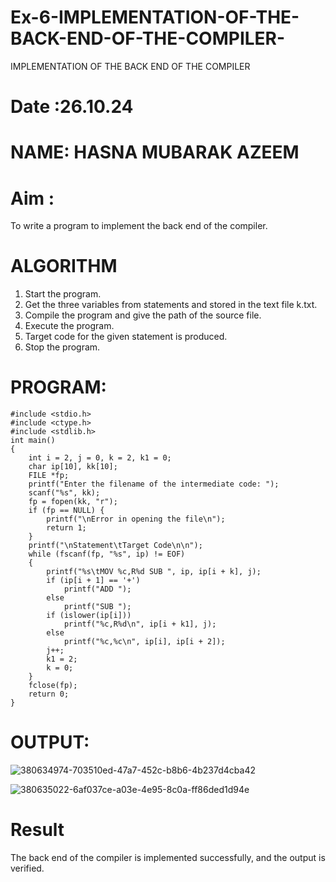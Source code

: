 # Ex-6-IMPLEMENTATION-OF-THE-BACK-END-OF-THE-COMPILER-
IMPLEMENTATION OF THE BACK END OF THE COMPILER 
# Date :26.10.24
# NAME: HASNA MUBARAK AZEEM
# Aim :
To write a program to implement the back end of the compiler.
# ALGORITHM
1. Start the program.
2. Get the three variables from statements and stored in the text file k.txt.
3. Compile the program and give the path of the source file.
4. Execute the program.
5. Target code for the given statement is produced.
6. Stop the program.
# PROGRAM:
```
#include <stdio.h>
#include <ctype.h>
#include <stdlib.h>
int main()
{
    int i = 2, j = 0, k = 2, k1 = 0;
    char ip[10], kk[10];
    FILE *fp;
    printf("Enter the filename of the intermediate code: ");
    scanf("%s", kk);
    fp = fopen(kk, "r");
    if (fp == NULL) {
        printf("\nError in opening the file\n");
        return 1;
    }
    printf("\nStatement\tTarget Code\n\n");
    while (fscanf(fp, "%s", ip) != EOF)
    {
        printf("%s\tMOV %c,R%d SUB ", ip, ip[i + k], j);
        if (ip[i + 1] == '+')
            printf("ADD ");
        else
            printf("SUB ");
        if (islower(ip[i]))
            printf("%c,R%d\n", ip[i + k1], j);
        else
            printf("%c,%c\n", ip[i], ip[i + 2]);
        j++;
        k1 = 2;
        k = 0;
    }
    fclose(fp);
    return 0;
}
```
# OUTPUT:
![380634974-703510ed-47a7-452c-b8b6-4b237d4cba42](https://github.com/user-attachments/assets/c953f8aa-84d9-4b9d-9762-a4334e2e05e0)

![380635022-6af037ce-a03e-4e95-8c0a-ff86ded1d94e](https://github.com/user-attachments/assets/9f5e1090-f711-4e06-9181-85d0dba87fd6)


# Result
The back end of the compiler is implemented successfully, and the output is verified.
